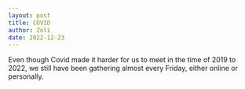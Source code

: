 ```yaml
---
layout: post
title: COVID
author: Zoli
date: 2022-12-23
---
```


Even though Covid made it harder for us to meet in the time of 2019 to 2022, we still have been gathering almost every Friday, either online or personally.
